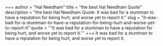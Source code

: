 +++
author = "Hal Needham"
title = "the best Hal Needham Quote"
description = "the best Hal Needham Quote: It was bad for a stuntman to have a reputation for being hurt, and worse yet to report it."
slug = "it-was-bad-for-a-stuntman-to-have-a-reputation-for-being-hurt-and-worse-yet-to-report-it"
quote = '''It was bad for a stuntman to have a reputation for being hurt, and worse yet to report it.'''
+++
It was bad for a stuntman to have a reputation for being hurt, and worse yet to report it.
